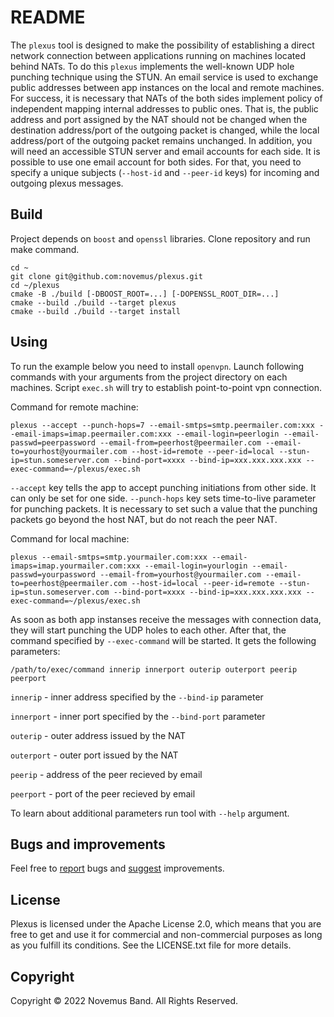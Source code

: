 # README

The `plexus` tool is designed to make the possibility of establishing a direct network connection between applications running on machines located behind NATs. To do this `plexus` implements the well-known UDP hole punching technique using the STUN. An email service is used to exchange public addresses between app instances on the local and remote machines. For success, it is necessary that NATs of the both sides implement policy of independent mapping internal addresses to public ones. That is, the public address and port assigned by the NAT should not be changed when the destination address/port of the outgoing packet is changed, while the local address/port of the outgoing packet remains unchanged. In addition, you will need an accessible STUN server and email accounts for each side. It is possible to use one email account for both sides. For that, you need to specify a unique subjects (`--host-id` and `--peer-id` keys) for incoming and outgoing plexus messages.

## Build

Project depends on `boost` and `openssl` libraries. Clone repository and run make command.

```console
cd ~
git clone git@github.com:novemus/plexus.git
cd ~/plexus
cmake -B ./build [-DBOOST_ROOT=...] [-DOPENSSL_ROOT_DIR=...]
cmake --build ./build --target plexus
cmake --build ./build --target install
```

## Using

To run the example below you need to install `openvpn`. Launch following commands with your arguments from the project directory on each machines. Script `exec.sh` will try to establish point-to-point vpn connection.

Command for remote machine:
```console
plexus --accept --punch-hops=7 --email-smtps=smtp.peermailer.com:xxx --email-imaps=imap.peermailer.com:xxx --email-login=peerlogin --email-passwd=peerpassword --email-from=peerhost@peermailer.com --email-to=yourhost@yourmailer.com --host-id=remote --peer-id=local --stun-ip=stun.someserver.com --bind-port=xxxx --bind-ip=xxx.xxx.xxx.xxx --exec-command=~/plexus/exec.sh
```

`--accept` key tells the app to accept punching initiations from other side. It can only be set for one side.
`--punch-hops` key sets time-to-live parameter for punching packets. It is necessary to set such a value that the punching packets go beyond the host NAT, but do not reach the peer NAT.

Command for local machine:
```console
plexus --email-smtps=smtp.yourmailer.com:xxx --email-imaps=imap.yourmailer.com:xxx --email-login=yourlogin --email-passwd=yourpassword --email-from=yourhost@yourmailer.com --email-to=peerhost@peermailer.com --host-id=local --peer-id=remote --stun-ip=stun.someserver.com --bind-port=xxxx --bind-ip=xxx.xxx.xxx.xxx --exec-command=~/plexus/exec.sh
```

As soon as both app instanses receive the messages with connection data, they will start punching the UDP holes to each other. After that, the command specified by `--exec-command` will be started. It gets the following parameters:

```console
/path/to/exec/command innerip innerport outerip outerport peerip peerport
```

`innerip` - inner address specified by the `--bind-ip` parameter

`innerport` - inner port specified by the `--bind-port` parameter

`outerip` - outer address issued by the NAT

`outerport` - outer port issued by the NAT

`peerip` - address of the peer recieved by email

`peerport` - port of the peer recieved by email

To learn about additional parameters run tool with `--help` argument.

## Bugs and improvements

Feel free to [report](https://github.com/novemus/plexus/issues) bugs and [suggest](https://github.com/novemus/plexus/issues) improvements. 

## License

Plexus is licensed under the Apache License 2.0, which means that you are free to get and use it for commercial and non-commercial purposes as long as you fulfill its conditions. See the LICENSE.txt file for more details.

## Copyright

Copyright © 2022 Novemus Band. All Rights Reserved.
